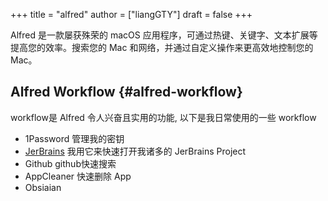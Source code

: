 +++
title = "alfred"
author = ["liangGTY"]
draft = false
+++

Alfred 是一款屡获殊荣的 macOS 应用程序，可通过热键、关键字、文本扩展等提高您的效率。搜索您的 Mac 和网络，并通过自定义操作来更高效地控制您的 Mac。


## Alfred Workflow {#alfred-workflow}

workflow是 Alfred 令人兴奋且实用的功能, 以下是我日常使用的一些 workflow

-   1Password[](<https://alfred.app/workflows/alfredapp/1password/>) 管理我的密钥
-   [JerBrains](https://github.com/bchatard/alfred-jetbrains) 我用它来快速打开我诸多的 JerBrains Project
-   Github [](<https://github.com/gharlan/alfred-github-workflow>) github快速搜索
-   AppCleaner [ ](<https://github.com/aiyodk/Alfred-Extensions/raw/master/AlfredApp_2.x/AppCleaner/AppCleaner.alfredworkflow>) 快速删除 App
-   Obsiaian [](<https://github.com/hauselin/obsidian-alfred>)
